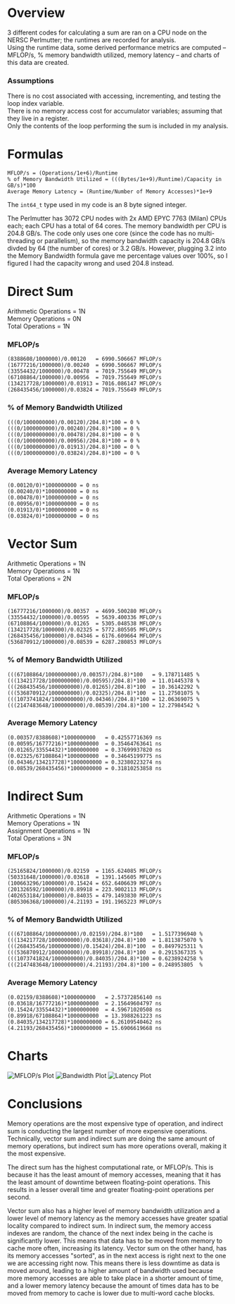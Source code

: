 # Overview
3 different codes for calculating a sum are ran on a CPU node on the NERSC Perlmutter; the runtimes are recorded for analysis.  
Using the runtime data, some derived performance metrics are computed – MFLOP/s, % memory bandwidth utilized, memory latency – and charts of this data are created.

### Assumptions
There is no cost associated with accessing, incrementing, and testing the loop index variable.  
There is no memory access cost for accumulator variables; assuming that they live in a register.  
Only the contents of the loop performing the sum is included in my analysis.  

# Formulas
`MFLOP/s = (Operations/1e+6)/Runtime`  
`% of Memory Bandwidth Utilized = (((Bytes/1e+9)/Runtime)/Capacity in GB/s)*100`  
`Average Memory Latency = (Runtime/Number of Memory Accesses)*1e+9`  

The `int64_t` type used in my code is an 8 byte signed integer.

The Perlmutter has 3072 CPU nodes with 2x AMD EPYC 7763 (Milan) CPUs each; each CPU has a total of 64 cores. The memory bandwidth per CPU is 204.8 GB/s. The code only uses one core (since the code has no multi-threading or parallelism), so the memory bandwidth capacity is 204.8 GB/s divded by 64 (the number of cores) or 3.2 GB/s. However, plugging 3.2 into the Memory Bandwidth formula gave me percentage values over 100%, so I figured I had the capacity wrong and used 204.8 instead.

# Direct Sum
Arithmetic Operations = 1N  
Memory Operations = 0N  
Total Operations = 1N  

### MFLOP/s
```
(8388608/1000000)/0.00120   = 6990.506667 MFLOP/s
(16777216/1000000)/0.00240  = 6990.506667 MFLOP/s
(33554432/1000000)/0.00478  = 7019.755649 MFLOP/s
(67108864/1000000)/0.00956  = 7019.755649 MFLOP/s
(134217728/1000000)/0.01913 = 7016.086147 MFLOP/s
(268435456/1000000)/0.03824 = 7019.755649 MFLOP/s
```
### % of Memory Bandwidth Utilized
```
(((0/1000000000)/0.00120)/204.8)*100 = 0 %
(((0/1000000000)/0.00240)/204.8)*100 = 0 %
(((0/1000000000)/0.00478)/204.8)*100 = 0 %
(((0/1000000000)/0.00956)/204.8)*100 = 0 %
(((0/1000000000)/0.01913)/204.8)*100 = 0 %
(((0/1000000000)/0.03824)/204.8)*100 = 0 %
```
### Average Memory Latency
```
(0.00120/0)*1000000000 = 0 ns
(0.00240/0)*1000000000 = 0 ns
(0.00478/0)*1000000000 = 0 ns
(0.00956/0)*1000000000 = 0 ns
(0.01913/0)*1000000000 = 0 ns
(0.03824/0)*1000000000 = 0 ns
```

# Vector Sum
Arithmetic Operations = 1N  
Memory Operations = 1N  
Total Operations = 2N  

### MFLOP/s
```
(16777216/1000000)/0.00357  = 4699.500280 MFLOP/s
(33554432/1000000)/0.00595  = 5639.400336 MFLOP/s
(67108864/1000000)/0.01265  = 5305.048538 MFLOP/s
(134217728/1000000)/0.02325 = 5772.805505 MFLOP/s
(268435456/1000000)/0.04346 = 6176.609664 MFLOP/s
(536870912/1000000)/0.08539 = 6287.280853 MFLOP/s
```
### % of Memory Bandwidth Utilized
```
(((67108864/1000000000)/0.00357)/204.8)*100   = 9.178711485 %
(((134217728/1000000000)/0.00595)/204.8)*100  = 11.01445378 %
(((268435456/1000000000)/0.01265)/204.8)*100  = 10.36142292 %
(((536870912/1000000000)/0.02325)/204.8)*100  = 11.27501075 %
(((1073741824/1000000000)/0.04346)/204.8)*100 = 12.06369075 %
(((2147483648/1000000000)/0.08539)/204.8)*100 = 12.27984542 %
```
### Average Memory Latency
```
(0.00357/8388608)*1000000000   = 0.42557716369 ns
(0.00595/16777216)*1000000000  = 0.35464763641 ns
(0.01265/33554432)*1000000000  = 0.37699937820 ns
(0.02325/67108864)*1000000000  = 0.34645199775 ns
(0.04346/134217728)*1000000000 = 0.32380223274 ns
(0.08539/268435456)*1000000000 = 0.31810253858 ns
```

# Indirect Sum
Arithmetic Operations = 1N  
Memory Operations = 1N  
Assignment Operations = 1N  
Total Operations = 3N  

### MFLOP/s
```
(25165824/1000000)/0.02159  = 1165.624085 MFLOP/s
(50331648/1000000)/0.03618  = 1391.145605 MFLOP/s
(100663296/1000000)/0.15424 = 652.6406639 MFLOP/s
(201326592/1000000)/0.89918 = 223.9002113 MFLOP/s
(402653184/1000000)/0.84035 = 479.1493830 MFLOP/s
(805306368/1000000)/4.21193 = 191.1965223 MFLOP/s
```
### % of Memory Bandwidth Utilized
```
(((67108864/1000000000)/0.02159)/204.8)*100   = 1.5177396940 %
(((134217728/1000000000)/0.03618)/204.8)*100  = 1.8113875070 %
(((268435456/1000000000)/0.15424)/204.8)*100  = 0.8497925311 %
(((536870912/1000000000)/0.89918)/204.8)*100  = 0.2915367335 %
(((1073741824/1000000000)/0.84035)/204.8)*100 = 0.6238924258 %
(((2147483648/1000000000)/4.21193)/204.8)*100 = 0.248953805  %
```
### Average Memory Latency
```
(0.02159/8388608)*1000000000   = 2.57372856140 ns
(0.03618/16777216)*1000000000  = 2.15649604797 ns
(0.15424/33554432)*1000000000  = 4.59671020508 ns
(0.89918/67108864)*1000000000  = 13.3988261223 ns
(0.84035/134217728)*1000000000 = 6.26109540462 ns
(4.21193/268435456)*1000000000 = 15.6906619668 ns
```

# Charts
![MFLOP/s Plot](mflops_plot.png)
![Bandwidth Plot](bandwidth_plot.png)
![Latency Plot](latency_plot.png)

# Conclusions
Memory operations are the most expensive type of operation, and indirect sum is conducting the largest number of more expensive operations. Technically, vector sum and indirect sum are doing the same amount of memory operations, but indirect sum has more operations overall, making it the most expensive.

The direct sum has the highest computational rate, or MFLOP/s. This is because it has the least amount of memory accesses, meaning that it has the least amount of downtime between floating-point operations. This results in a lesser overall time and greater floating-point operations per second.

Vector sum also has a higher level of memory bandwidth utilization and a lower level of memory latency as the memory accesses have greater spatial locality compared to indirect sum. In indirect sum, the memory access indexes are random, the chance of the next index being in the cache is significantly lower. This means that data has to be moved from memory to cache more often, increasing its latency. Vector sum on the other hand, has its memory accesses "sorted", as in the next access is right next to the one we are accessing right now. This means there is less downtime as data is moved around, leading to a higher amount of bandwidth used because more memory accesses are able to take place in a shorter amount of time, and a lower memory latency because the amount of times data has to be moved from memory to cache is lower due to multi-word cache blocks.